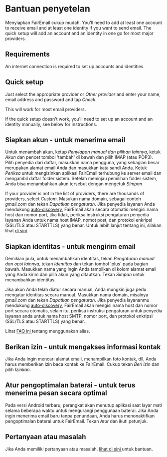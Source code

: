 # Bantuan penyetelan

Menyiapkan FairEmail cukup mudah. You'll need to add at least one account to receive email and at least one identity if you want to send email. The quick setup will add an account and an identity in one go for most major providers.

## Requirements

An internet connection is required to set up accounts and identities.

## Quick setup

Just select the appropriate provider or *Other provider* and enter your name, email address and password and tap *Check*.

This will work for most email providers.

If the quick setup doesn't work, you'll need to set up an account and an identity manually, see below for instructions.

## Siapkan akun - untuk menerima email

Untuk menambah akun, ketup *Penyiapan manual dan pilihan lainnya*, ketuk *Akun* dan pencet tombol 'tambah' di bawah dan pilih IMAP (atau POP3). Pilih penyedia dari daftar, masukkan nama pengguna, yang sebagian besar merupakan alamat email Anda dan masukkan kata sandi Anda. Ketuk *Periksa* untuk mengizinkan aplikasi FairEmail terhubung ke server email dan mengambil daftar folder sistem. Setelah meninjau pemilihan folder sistem, Anda bisa menambahkan akun tersebut dengan mengetuk *Simpan*.

If your provider is not in the list of providers, there are thousands of providers, select *Custom*. Masukan nama domain, sebagai contoh *gmail.com* dan tekan *Dapatkan pengaturan*. Jika penyedia layanan Anda mendukung [auto-discovery](https://tools.ietf.org/html/rfc6186), FairEmail akan secara otomatis mengisi nama host dan nomor port, jika tidak, periksa instruksi pengaturan penyedia layanan Anda untuk nama host IMAP, nomot post, dan protokol enkripsi (SSL/TLS atau STARTTLS) yang benar. Untuk lebih lanjut tentang ini, silakan lihat [di sini](https://github.com/34j/FairEmailFree/blob/master/FAQ.md#authorizing-accounts).

## Siapkan identitas - untuk mengirim email

Demikian pula, untuk menambahkan identitas, tekan *Pengaturan manual dan opsi lainnya*, tekan *Identitas* dan tekan tombol 'plus' pada bagian bawah. Masukkan nama yang ingin Anda tampilkan di kolom alamat email yang Anda kirim dan pilih akun yang ditautkan. Tekan *Simpan* untuk menambahkan identitas.

Jika akun Anda telah diatur secara manual, Anda mungkin juga perlu mengatur identitas secara manual. Masukkan nama domain, misalnya *gmail.com* dan tekan *Dapatkan pengaturan*. Jika penyedia layananmu mendukung [auto-discovery](https://tools.ietf.org/html/rfc6186), FairEmail akan mengisi nama host dan nomor port secara otomatis, selain itu, periksa instruksi pengaturan untuk penyedia layanan anda untuk nama host SMTP, nomor port, dan protokol enkripsi (SSL/TLS atau STARTTLS) yang benar.

Lihat [ FAQ ini ](https://github.com/34j/FairEmailFree/blob/master/FAQ.md#FAQ9) tentang menggunakan alias.

## Berikan izin - untuk mengakses informasi kontak

Jika Anda ingin mencari alamat email, menampilkan foto kontak, dll, Anda harus memberikan izin baca kontak ke FairEmail. Cukup tekan *Beri izin* dan pilih *Izinkan*.

## Atur pengoptimalan baterai - untuk terus menerima pesan secara optimal

Pada versi Android terbaru, perangkat akan menutup aplikasi saat layar mati selama beberapa waktu untuk mengurangi penggunaan baterai. Jika Anda ingin menerima email baru tanpa penundaan, Anda harus menonaktifkan pengoptimalan baterai untuk FairEmail. Tekan *Atur* dan ikuti petunjuk.

## Pertanyaan atau masalah

Jika Anda memiliki pertanyaan atau masalah, [ lihat di sini ](https://github.com/34j/FairEmailFree/blob/master/FAQ.md) untuk bantuan.